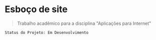 <h1>Esboço de site</h1>

>Trabalho acadêmico para a disciplina "Aplicações para Internet"

```
Status do Projeto: Em Desenvolvimento
```   